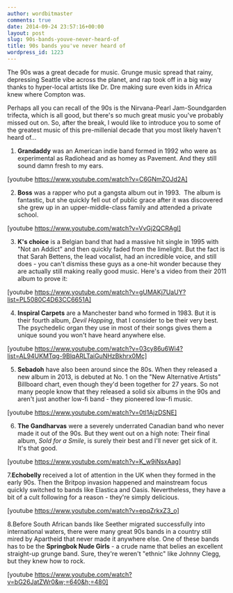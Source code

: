 ```yaml
---
author: wordbitmaster
comments: true
date: 2014-09-24 23:57:16+00:00
layout: post
slug: 90s-bands-youve-never-heard-of
title: 90s bands you've never heard of
wordpress_id: 1223
---
```


The 90s was a great decade for music. Grunge music spread that rainy, depressing Seattle vibe across the planet, and rap took off in a big way thanks to hyper-local artists like Dr. Dre making sure even kids in Africa knew where Compton was.

Perhaps all you can recall of the 90s is the Nirvana-Pearl Jam-Soundgarden trifecta, which is all good, but there's so much great music you've probably missed out on. So, after the break, I would like to introduce you to some of the greatest music of this pre-millenial decade that you most likely haven't heard of...

1. **Grandaddy** was an American indie band formed in 1992 who were as experimental as Radiohead and as homey as Pavement. And they still sound damn fresh to my ears.

[youtube https://www.youtube.com/watch?v=C6GNmZOJd2A]

2. **Boss** was a rapper who put a gangsta album out in 1993.  The album is fantastic, but she quickly fell out of public grace after it was discovered she grew up in an upper-middle-class family and attended a private school.

[youtube https://www.youtube.com/watch?v=VvGj2QCRAgI]

3. **K's choice** is a Belgian band that had a massive hit single in 1995 with "Not an Addict" and then quickly faded from the limelight. But the fact is that Sarah Bettens, the lead vocalist, had an incredible voice, and still does - you can't dismiss these guys as a one-hit wonder because they are actually still making really good music. Here's a video from their 2011 album to prove it:

[youtube https://www.youtube.com/watch?v=gUMAKj7UaUY?list=PL5080C4D63CC6651A]

4. **Inspiral Carpets** are a Manchester band who formed in 1983. But it is their fourth album, _Devil Hopping_, that I consider to be their very best. The psychedelic organ they use in most of their songs gives them a unique sound you won't have heard anywhere else.

[youtube https://www.youtube.com/watch?v=03cy86u6Wi4?list=AL94UKMTqg-9BlqARLTaiGuNHzBkhrx0Mc]

5. **Sebadoh** have also been around since the 80s. When they released a new album in 2013, is debuted at No. 1 on the "New Alternative Artists" Billboard chart, even though they'd been together for 27 years. So not many people know that they released a solid six albums in the 90s and aren't just another low-fi band - they pioneered low-fi music.

[youtube https://www.youtube.com/watch?v=0tl1AjzDSNE]

6. **The Gandharvas** were a severely underrated Canadian band who never made it out of the 90s. But they went out on a high note: Their final album, _Sold for a Smile_, is surely their best and I'll never get sick of it. It's that good.

[youtube https://www.youtube.com/watch?v=K_w9iNsxAag]

7.**Echobelly** received a lot of attention in the UK when they formed in the early 90s. Then the Britpop invasion happened and mainstream focus quickly switched to bands like Elastica and Oasis. Nevertheless, they have a bit of a cult following for a reason - they're simply delicious.

[youtube https://www.youtube.com/watch?v=epqZrkxZ3_o]

8.Before South African bands like Seether migrated successfully into international waters, there were many great 90s bands in a country still mired by Apartheid that never made it anywhere else. One of these bands has to be the **Springbok Nude Girls** - a crude name that belies an excellent straight-up grunge band. Sure, they're weren't "ethnic" like Johnny Clegg, but they knew how to rock.

[youtube https://www.youtube.com/watch?v=bG26JatZWr0&w;=640&h;=480] 
